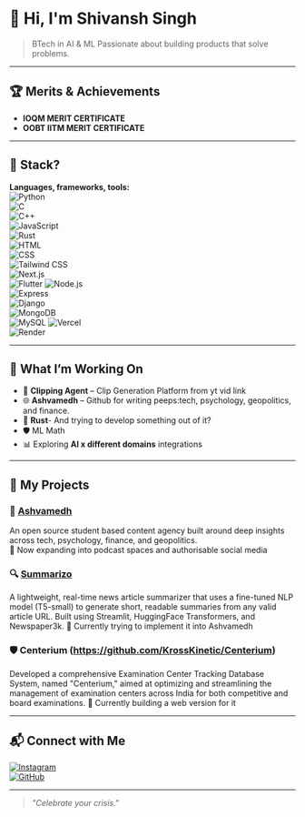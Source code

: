 # 👋 Hi, I'm Shivansh Singh

> BTech in AI & ML
> Passionate about building products that solve problems.

---

## 🏆 Merits & Achievements
-  **IOQM MERIT CERTIFICATE**
-  **OOBT IITM MERIT CERTIFICATE**

---

## 🔧 Stack?

**Languages, frameworks, tools:**  
![Python](https://img.shields.io/badge/Python-3776AB?style=for-the-badge&logo=python&logoColor=white)  
![C](https://img.shields.io/badge/C-00599C?style=for-the-badge&logo=c&logoColor=white)  
![C++](https://img.shields.io/badge/C++-00599C?style=for-the-badge&logo=cplusplus&logoColor=white)  
![JavaScript](https://img.shields.io/badge/JavaScript-F7DF1E?style=for-the-badge&logo=javascript&logoColor=black)  
![Rust](https://img.shields.io/badge/Rust-000000?style=for-the-badge&logo=rust&logoColor=white)  
![HTML](https://img.shields.io/badge/HTML5-E34F26?style=for-the-badge&logo=html5&logoColor=white)  
![CSS](https://img.shields.io/badge/CSS3-1572B6?style=for-the-badge&logo=css3&logoColor=white)  
![Tailwind CSS](https://img.shields.io/badge/Tailwind_CSS-38B2AC?style=for-the-badge&logo=tailwind-css&logoColor=white)  
![Next.js](https://img.shields.io/badge/Next.js-000000?style=for-the-badge&logo=next.js&logoColor=white)  
![Flutter](https://img.shields.io/badge/Flutter-02569B?style=for-the-badge&logo=flutter&logoColor=white)
![Node.js](https://img.shields.io/badge/Node.js-339933?style=for-the-badge&logo=nodedotjs&logoColor=white)  
![Express](https://img.shields.io/badge/Express.js-000000?style=for-the-badge&logo=express&logoColor=white)  
![Django](https://img.shields.io/badge/Django-092E20?style=for-the-badge&logo=django&logoColor=white)  
![MongoDB](https://img.shields.io/badge/MongoDB-4EA94B?style=for-the-badge&logo=mongodb&logoColor=white)  
![MySQL](https://img.shields.io/badge/MySQL-00758F?style=for-the-badge&logo=mysql&logoColor=white)
![Vercel](https://img.shields.io/badge/Vercel-000000?style=for-the-badge&logo=vercel&logoColor=white)  
![Render](https://img.shields.io/badge/Render-46E3B7?style=for-the-badge&logo=render&logoColor=black)

---

## 🚧 What I’m Working On
- 🔐 **Clipping Agent** – Clip Generation Platform from yt vid link
- 🌐 **Ashvamedh** – Github for writing peeps:tech, psychology, geopolitics, and finance.
- 📱 **Rust**- And trying to develop something out of it?
- 🛡️ ML Math
- 📊 Exploring **AI x different domains** integrations

---

## 🚀 My Projects

### 🧠 [Ashvamedh](https://ashvamedh.vercel.app)
An open source student based content agency built around deep insights across tech, psychology, finance, and geopolitics.  
📌 Now expanding into podcast spaces and authorisable social media

### 🔍 [Summarizo](https://github.com/thecahintosh/Summarizo)
A lightweight, real-time news article summarizer that uses a fine-tuned NLP model (T5-small) to generate short, readable summaries from any valid article URL. Built using Streamlit, HuggingFace Transformers, and Newspaper3k.
📌 Currently trying to implement it into Ashvamedh

### 🛡️ Centerium (https://github.com/KrossKinetic/Centerium)
Developed a comprehensive Examination Center Tracking Database System, named "Centerium," aimed at optimizing and streamlining the management of examination centers across India for both competitive and board examinations.
📌 Currently building a web version for it

---

## 📬 Connect with Me

[![Instagram](https://img.shields.io/badge/-shivxnshsingh-E4405F?style=flat-square&logo=Instagram&logoColor=white)](https://instagram.com/shivxnshsingh)  
[![GitHub](https://img.shields.io/badge/-GitHub-333?style=flat-square&logo=github&logoColor=white)](https://github.com/thecahintosh)  

---
> *"Celebrate your crisis."*
